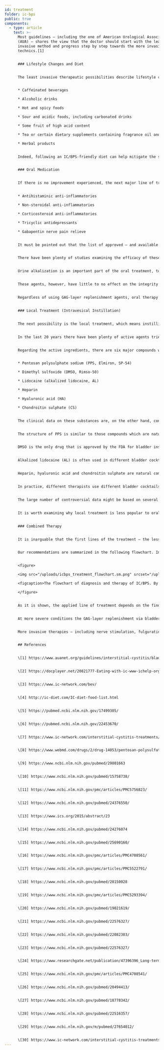 ```yaml
---
id: treatment
folder: ic-bps
public: true
components:
  - type: article
    text: >-
      Most guidelines – including the one of American Urological Association
      (AUA) – shares the view that the doctor should start with the least
      invasive method and progress step by step towards the more invasive
      technics.[1]


      ### Lifestyle Changes and Diet 


      The least invasive therapeutic possibilities describe lifestyle changes. Diet has a major impact on the symptoms. IC/BPS food and drink lists are widely available on the internet,[2],[3],[4] and scientific papers have been published about this topic, too.[5],[6] Most of the references agree that certain nourishments irritate the damaged bladder wall. Lists usually mention the following things:


      * Caffeinated beverages

      * Alcoholic drinks

      * Hot and spicy foods

      * Sour and acidic foods, including carbonated drinks

      * Some fruit of high acid content

      * Tea or certain dietary supplements containing fragrance oil and/or volatile oil compounds

      * Herbal products


      Indeed, following an IC/BPS-friendly diet can help mitigate the symptoms. However, lifestyle and diet changes alone do not always work, especially in severe cases. It usually takes a considerable amount of time until the effects manifest, and during this sort of therapy, the symptoms may become worse.


      ### Oral Medication


      If there is no improvement experienced, the next major line of treatment is oral therapy. The most common medicines usually contain one or more of the following active ingredients:


      * Antihistaminic anti-inflammatories

      * Non-steroidal anti-inflammatories

      * Corticosteroid anti-inflammatories

      * Tricyclic antidepressants

      * Gabapentin nerve pain relieve


      It must be pointed out that the list of approved – and available – products greatly varies by country.


      There have been plenty of studies examining the efficacy of these substances, it is summarized on many pages, too.[7] These agents have anti-inflammatory, pain mediator blocking and antidepressant effect; therefore, oral medication is an effective way of mitigating the urinary and/or the pain symptoms, thus improving the patient's quality of life.


      Urine alkalization is an important part of the oral treatment, too, since the acidic urine can irritate the bladder and make the symptoms worse. Avoiding food groups that make the urine more acidic is not effective enough in many cases. Therefore, alkalizing pills (medicines or food supplements) play a major role in oral medication, as well.


      These agents, however, have little to no effect on the integrity of the GAG-layer. It is worth mentioning there are certain products which do contain one or more active pharmaceutical ingredients (detailed later) used for GAG-layer replenishment. Many of them are widely known and available on the internet. In this group, the most important medicine is Pentosan Polysulfate Sodium (PPS, Elmiron, SP-54), which is approved by the Food and Drug Administration (FDA, the USA), and considered to be the only oral drug that actively helps GAG-layer replenishment.


      Regardless of using GAG-layer replenishment agents, oral therapy has some considerable drawbacks. To reach the bladder the drugs must be absorbed in the digestive system, enter the circulation and reach other tissues too. This fact lowers the efficacy of the drugs and increases the chance of side effects. PPS, for example, has to be taken for 3 months or more to experience its effect on the GAG-layer. Orally administered PPS taken over longer period may have serious side-effects;[8] a recent discovery on this topic is particularly concerning.[9]


      ### Local Treatment (Intravesical Instillation)


      The next possibility is the local treatment, which means instilling certain substances directly into the bladder.


      In the last 20 years there have been plenty of active agents tried out. Some of these, for example BCG (Bacillus Calmette-Guarin) have turned out to be ineffective.[10] Others, like interfering with the nerve growth factors, have had safety issues.[11] With certain substances, only partial improvement has been achieved: with vanilloids, for example, pain have had been reduced, but no improvement has been observed regarding the urinary symptoms.[12] There are some agents which have been under examination right now, but either the results have been controversial and/or inconclusive so far, or there have not been enough clinical tests yet. Blocking the P2X3 receptors (which affect the bladder activity) might be promising, but further experiments would be needed.[13] Botulinum toxin A (BTX-A, Botox) has been examined several times, but the results seem controversial.[14],[15] Using liposomes for delivering different agents might be an efficient method,[16] but, again, further experiments would be needed.


      Regarding the active ingredients, there are six major compounds which that are associated with GAG-layer replenishment. These are the following:


      * Pentosan polysulphate sodium (PPS, Elmiron, SP-54)

      * Dimethyl sulfoxide (DMSO, Rimso-50)

      * Lidocaine (alkalized lidocaine, AL)

      * Heparin

      * Hyaluronic acid (HA)

      * Chondroitin sulphate (CS)


      The clinical data on these substances are, on the other hand, controversial.


      The structure of PPS is similar to those compounds which are naturally present in the GAG-layer. Its mechanism of action is still not known, but it might be an effective intravesical medicine.[17]


      DMSO is the only drug that is approved by the FDA for bladder instillation. According to some papers, it is more effective than certain other agents,[18] whereas other references point out the issues related to DMSO.[19]


      Alkalized lidocaine (AL) is often used in different bladder cocktails. According to certain sources, it is an effective medicine for GAG-layer replenishment[20] on its own. Most therapists think it can raise the efficacy of other compounds,[21] even if there are studies denying it.


      Heparin, hyaluronic acid and chondroitin sulphate are natural components of the GAG-layer. Heparin, either alone or with other compounds is often used in the local treatment.[22] There are data that says it is less effective than e.g. DMSO (see above). Hyaluronic acid may be the most widespread component; its efficacy has been examined several times, with different results.[23],[24],[25] The available data are similarly controversial for chondroitin sulphate, too.[26],[27],[28] According to some studies, HA+CS might be just as effective as DMSO.[29]


      In practice, different therapists use different bladder cocktails,[30] hoping that the patient will respond to the treatment.


      The large number of controversial data might be based on several facts. Firstly, the etiology of IC/BPS is still not known. If the disease can appear for different reasons, patients with different etiology might respond differently to the treatments. Secondly, in many countries only one or very few of these medicines are approved, which alone hinders the possibility of building an objective and comparative picture. Thirdly, in most countries there are only a few agents or cocktails used for instillation, usually in a magistral form, which makes it very hard to run clinical trials with ample sample sizes.


      It is worth examining why local treatment is less popular to oral medication in spite of it is more effective – providing the right medicine is used. Invasiveness is an important factor. Many doctors tend to avoid using a catheter unless it is inevitable. Patients often refuse instillation therapy, being afraid of the pain, and the risk of further issues – microlesions and infections – a catheter can cause. To overcome these problems, Urosystem has developed UroDapter® and UroStill®. The former one is a small device which that replaces the catheter. The latter one is a device that enables self-instillation for female patients. With UroStill® the bladder treatment can be performed at home, without any direct assistance from the therapist.


      ### Combined Therapy


      It is inarguable that the first lines of the treatment – the less invasive methods, such as diet and oral medication – are necessary. Unfortunately, not only does the diagnosis take a long time, but also the effect of the less invasive therapies appears later. This leads to a common situation in which the patients waste 1–3 years or more living with hardly tolerable pain, severe urinary syndromes and a gradually worsening quality of life. The more time has been spent in this way, the more likely it is that the patient will not respond to the less invasive lines of treatment at all.


      Our recommendations are summarized in the following flowchart. In cases of severe symptoms, it is recommended to start with combined therapy of oral and intravesical treatments so that the patient's condition can improve as soon as it can.


      <figure>

      <img src="/uploads/icbps_treatment_flowchart.sm.png" srcset="/uploads/icbps_treatment_flowchart.png 2x, /uploads/icbps_treatment_flowchart.sm.png 1x" alt="ICBPS treatment flowchart"/>

      <figcaption>The flowchart of diagnosis and therapy of IC/BPS. By 100% of the GAG-layer integrity test, the mean of the urine portions measured on the first (low fluid intake) day should be meant (described in the Diagnosing IC/BPS chapter)</figcaption>

      </figure>


      As it is shown, the applied line of treatment depends on the findings of the GAG-layer integrity test. Lifestyle changes, diet and oral medication is efficient and sufficient only in mild cases of IC/BPS. Patient follow-up is necessary in these cases, too, because despite the applied treatments a worsening condition cannot be ruled out. (The patient follow-up system has not been implemented to this website yet.)


      At more severe conditions the GAG-layer replenishment via bladder instillations shall be started immediately, but all the less invasive methods are usually performed simultaneously.


      More invasive therapies – including nerve stimulation, fulguration of the damaged regions of the GAG-layer or cystectomy – are performed only if all the other treatments have been ineffective. Alternative methods – including acupuncture, high-pressure oxygen therapy – are mostly recommended as supplementary treatments, taking into consideration their wrong cost-benefit ratio.


      ## References


      \[1] https://www.auanet.org/guidelines/interstitial-cystitis/bladder-pain-syndrome-(2011-amended-2014)


      \[2] https://docplayer.net/20821777-Eating-with-ic-www-ichelp-org-interstitial-cystitis-association.html


      \[3] https://www.ic-network.com/bev/


      \[4] http://ic-diet.com/IC-diet-food-list.html


      \[5] https://pubmed.ncbi.nlm.nih.gov/17499305/


      \[6] https://pubmed.ncbi.nlm.nih.gov/22453670/


      \[7] https://www.ic-network.com/interstitial-cystitis-treatments/oral-medication/


      \[8] https://www.webmd.com/drugs/2/drug-14053/pentosan-polysulfate-sodium-oral/details


      \[9] https://www.ncbi.nlm.nih.gov/pubmed/29801663


      \[10] https://www.ncbi.nlm.nih.gov/pubmed/15758738/


      \[11] https://www.ncbi.nlm.nih.gov/pmc/articles/PMC5756823/


      \[12] https://www.ncbi.nlm.nih.gov/pubmed/24376550/


      \[13] https://www.ics.org/2015/abstract/23


      \[14] https://www.ncbi.nlm.nih.gov/pubmed/24276074


      \[15] https://www.ncbi.nlm.nih.gov/pubmed/25690160/


      \[16] https://www.ncbi.nlm.nih.gov/pmc/articles/PMC4708561/


      \[17] https://www.ncbi.nlm.nih.gov/pmc/articles/PMC5522791/


      \[18] https://www.ncbi.nlm.nih.gov/pubmed/28150028


      \[19] https://www.ncbi.nlm.nih.gov/pmc/articles/PMC5293394/


      \[20] https://www.ncbi.nlm.nih.gov/pubmed/19021619/


      \[21] https://www.ncbi.nlm.nih.gov/pubmed/22576327/


      \[22] https://www.ncbi.nlm.nih.gov/pubmed/22082303/


      \[23] https://www.ncbi.nlm.nih.gov/pubmed/22576327/


      \[24] https://www.researchgate.net/publication/47396396_Long-term_results_of_intravesical_hyaluronan_therapy_in_bladder_pain_syndromeinterstitial_cystitis


      \[25] https://www.ncbi.nlm.nih.gov/pmc/articles/PMC4708541/


      \[26] https://www.ncbi.nlm.nih.gov/pubmed/20494413/


      \[27] https://www.ncbi.nlm.nih.gov/pubmed/18778342/


      \[28] https://www.ncbi.nlm.nih.gov/pubmed/22516357/


      \[29] https://www.ncbi.nlm.nih.gov/m/pubmed/27654012/


      \[30] https://www.ic-network.com/interstitial-cystitis-treatments/bladder-instillations/
---
```

